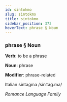 ```yaml
---
id: sintokmo
slug: sintokmo
title: sintokmo
sidebar_position: 373
hoverText: phrase § Noun
---
```


### phrase § Noun

**Verb**: to be a phrase

**Noun**: phrase

**Modifier**: phrase-related

Italian sintagma /sinˈtaɡ.ma/

*Romance Language Family*